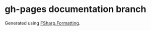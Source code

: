 # gh-pages documentation branch

Generated using [FSharp.Formatting](http://tpetricek.github.io/FSharp.Formatting/).